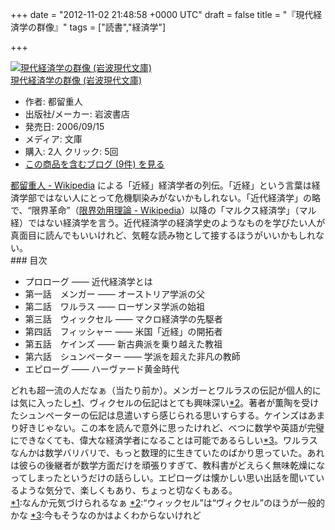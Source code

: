 
+++
date = "2012-11-02 21:48:58 +0000 UTC"
draft = false
title = "『現代経済学の群像』"
tags = ["読書","経済学"]

+++
<div class="hatena-asin-detail"><a href="http://www.amazon.co.jp/exec/obidos/ASIN/4006031408/bestylesnet-22/"><img src="http://ecx.images-amazon.com/images/I/313G9SZKSFL._SL160_.jpg" class="hatena-asin-detail-image" alt="現代経済学の群像 (岩波現代文庫)" title="現代経済学の群像 (岩波現代文庫)"/></a><div class="hatena-asin-detail-info"><a href="http://www.amazon.co.jp/exec/obidos/ASIN/4006031408/bestylesnet-22/">現代経済学の群像 (岩波現代文庫)</a><ul><li><span class="hatena-asin-detail-label">作者:</span> 都留重人</li><li><span class="hatena-asin-detail-label">出版社/メーカー:</span> 岩波書店</li><li><span class="hatena-asin-detail-label">発売日:</span> 2006/09/15</li><li><span class="hatena-asin-detail-label">メディア:</span> 文庫</li><li><span class="hatena-asin-detail-label">購入</span>: 2人 <span class="hatena-asin-detail-label">クリック</span>: 5回</li><li><a href="http://d.hatena.ne.jp/asin/4006031408/bestylesnet-22" target="_blank">この商品を含むブログ (9件) を見る</a></li></ul></div><div class="hatena-asin-detail-foot"></div></div><a href="http://ja.wikipedia.org/wiki/%E9%83%BD%E7%95%99%E9%87%8D%E4%BA%BA">都留重人 - Wikipedia</a> による「近経」経済学者の列伝。「近経」という言葉は経済学部ではない人にとって危機馴染みがないかもしれない。「近代経済学」の略で、“限界革命”（<a href="http://ja.wikipedia.org/wiki/%E9%99%90%E7%95%8C%E5%8A%B9%E7%94%A8%E7%90%86%E8%AB%96">限界効用理論 - Wikipedia</a>）以降の「マルクス経済学」（マル経）ではない経済学を言う。近代経済学の経済学史のようなものを学びたい人が真面目に読んでもいいけれど、気軽な読み物として接するほうがいいかもしれない。

<div class="section">
    ### 目次
    
<ul>
<li>プロローグ ―― 近代経済学とは</li>
<li>第一話　メンガー ―― オーストリア学派の父</li>
<li>第二話　ワルラス ―― ローザンヌ学派の始祖</li>
<li>第三話　ウィックセル ―― マクロ経済学の先駆者</li>
<li>第四話　フィッシャー ―― 米国「近経」の開拓者</li>
<li>第五話　ケインズ ―― 新古典派を乗り越えた教祖</li>
<li>第六話　シュンペーター ―― 学派を超えた非凡の教師</li>
<li>エピローグ ―― ハーヴァード黄金時代</li>
</ul>どれも超一流の人だなぁ（当たり前か）。メンガーとワルラスの伝記が個人的には気に入ったし<a href="#f1" name="fn1" title="なんか元気づけられるなぁ">*1</a>、ヴィクセルの伝記はとても興味深い<a href="#f2" name="fn2" title="“ウィックセル”は“ヴィクセル”のほうが一般的かな">*2</a>。著者が薫陶を受けたシュンペーターの伝記は息遣いすら感じられる思いすらする。ケインズはあまり好きじゃない。この本を読んで意外に思ったけれど、べつに数学や英語が完璧にできなくても、偉大な経済学者になることは可能であるらしい<a href="#f3" name="fn3" title="今もそうなのかはよくわからないけれど">*3</a>。ワルラスなんかは数学バリバリで、もっと数理的に生きていたのばかり思っていた。あれは彼らの後継者が数学方面だけを頑張りすぎて、教科書がどえらく無味乾燥になってしまったというだけの話らしい。エピローグは懐かしい思い出話を聞いているような気分で、楽しくもあり、ちょっと切なくもある。

</div><div class="footnote">
<a href="#fn1" name="f1" class="footnote-number">*1</a><span class="footnote-delimiter">:</span><span class="footnote-text">なんか元気づけられるなぁ</span>
<a href="#fn2" name="f2" class="footnote-number">*2</a><span class="footnote-delimiter">:</span><span class="footnote-text">“ウィックセル”は“ヴィクセル”のほうが一般的かな</span>
<a href="#fn3" name="f3" class="footnote-number">*3</a><span class="footnote-delimiter">:</span><span class="footnote-text">今もそうなのかはよくわからないけれど</span>
</div>

